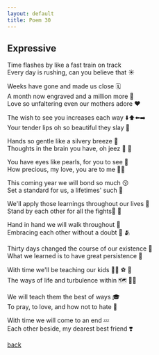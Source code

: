 ```yaml
---
layout: default
title: Poem 30
---
```


## Expressive

Time flashes by like a fast train on track \
Every day is rushing, can you believe that ☀️

Weeks have gone and made us close 🗓️ \
A month now engraved and a million more 🌌 \
Love so unfaltering even our mothers adore ♥

The wish to see you increases each way ⬇️⬆️⬅️➡️ \
Your tender lips oh so beautiful they slay 💋

Hands so gentle like a silvery breeze 🍃 \
Thoughts in the brain you have, oh jeez 🤌 🧠

You have eyes like pearls, for you to see 👀 \
How precious, my love, you are to me 💎🏡

This coming year we will bond so much 😚 \
Set a standard for us, a lifetimes' such 💯

We'll apply those learnings throughout our lives 📖 \
Stand by each other for all the fights🤺 👫

Hand in hand we will walk throughout 🤝 \
Embracing each other without a doubt 🤗 🫂

Thirty days changed the course of our existence 🫠 \
What we learned is to have great persistence 😤

With time we'll be teaching our kids 🧒🏻 ⚽ 🥅 \
The ways of life and turbulence within 🗺 🧘🏻

We will teach them the best of ways 🎓 \
To pray, to love, and how not to hate 💝

With time we will come to an end 💤 \
Each other beside, my dearest best friend ❣️


 [back](../index-page.html)